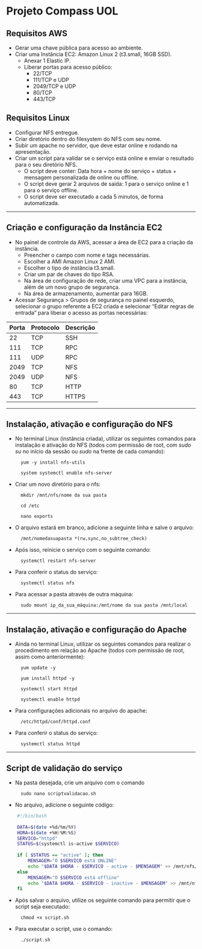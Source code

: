 # Projeto Compass UOL

## Requisitos AWS

- Gerar uma chave pública para acesso ao ambiente.
- Criar uma Instância EC2: Amazon Linux 2 (t3.small, 16GB SSD).
    - Anexar 1 Elastic IP.
    - Liberar portas para acesso público:
        - 22/TCP
        - 111/TCP e UDP
        - 2049/TCP e UDP
        - 80/TCP
        - 443/TCP

## Requisitos Linux

- Configurar NFS entregue.
- Criar diretório dentro do filesystem do NFS com seu nome.
- Subir um apache no servidor, que deve estar online e rodando na apresentação.
- Criar um script para validar se o serviço está online e enviar o resultado para o seu diretório NFS.
    - O script deve conter: Data hora + nome do serviço + status + mensagem personalizada de online ou offline.
    - O script deve gerar 2 arquivos de saída: 1 para o serviço online e 1 para o serviço offline.
    - O script deve ser executado a cada 5 minutos, de forma automatizada.


-----------------------------------------------------------------


## Criação e configuração da Instância EC2

- No painel de controle da AWS, acessar a área de EC2 para a criação da instância.
    - Preencher o campo com nome e tags necessárias.
    - Escolher a AMI Amazon Linux 2 AMI.
    - Escolher o tipo de instância t3.small.
    - Criar um par de chaves do tipo RSA.
    - Na área de configuração de rede, criar uma VPC para a instância, além de um novo grupo de segurança.
    - Na área de armazenamento, aumentar para 16GB.
- Acessar Segurança > Grupos de segurança no painel esquerdo, selecionar o grupo referente a EC2 criada e selecionar “Editar regras de entrada” para liberar o acesso as portas necessárias:

| Porta | Protocolo | Descrição |
| --- | --- | --- |
| 22 | TCP | SSH |
| 111 | TCP | RPC |
| 111 | UDP | RPC |
| 2049 | TCP | NFS |
| 2049 | UDP | NFS |
| 80 | TCP | HTTP |
| 443 | TCP | HTTPS |


-----------------------------------------------------------------


## Instalação, ativação e configuração do NFS

- No terminal Linux (instância criada), utilizar os seguintes comandos para instalação e ativação do NFS (todos com permissão de root, com *sudo su* no início da sessão ou *sudo* na frente de cada comando):

        yum -y install nfs-utils

        system systemctl enable nfs-server

- Criar um novo diretório para o nfs:

        mkdir /mnt/nfs/nome da sua pasta   

        cd /etc

        nano exports

- O arquivo estará em branco, adicione a seguinte linha e salve o arquivo:

        /mnt/nomedasuapasta *(rw,sync,no_subtree_check)

- Após isso, reinicie o serviço com o seguinte comando:

        systemctl restart nfs-server

- Para conferir o status do serviço:

        systemctl status nfs

- Para acessar a pasta através de outra máquina:

        sudo mount ip_da_sua_máquina:/mnt/nome da sua pasta /mnt/local


-----------------------------------------------------------------


## Instalação, ativação e configuração do Apache

- Ainda no terminal Linux, utilizar os seguintes comandos para realizar o procedimento em relação ao Apache (todos com permissão de root, assim como anteriormente):

        yum update -y

        yum install httpd -y

        systemctl start httpd

        systemctl enable httpd

- Para configurações adicionais no arquivo do apache:

        /etc/httpd/conf/httpd.conf

- Para conferir o status do serviço:

        systemctl status httpd


-----------------------------------------------------------------


## Script de validação do serviço

- Na pasta desejada, crie um arquivo com o comando

        sudo nano scriptvalidacao.sh

- No arquivo, adicione o seguinte código:

```bash
    #!/bin/bash
    
    DATA=$(date +%d/%m/%Y)
    HORA=$(date +%H:%M:%S)
    SERVICO="httpd"
    STATUS=$(systemctl is-active $SERVICO)
   
    if [ $STATUS == "active" ]; then
        MENSAGEM="O $SERVICO está ONLINE"
        echo "$DATA $HORA - $SERVICO - active - $MENSAGEM" >> /mnt/nfs/nome_da_sua_pasta/online.txt
    else
        MENSAGEM="O $SERVICO está offline"
        echo "$DATA $HORA - $SERVICO - inactive - $MENSAGEM" >> /mnt/nfs/anome_da_sua_pasta/offline.txt
    fi
```

- Após salvar o arquivo, utilize os seguinte comando para permitir que o script seja executado:
    
        chmod +x script.sh
    
- Para executar o script, use o comando:
    
        ./script.sh